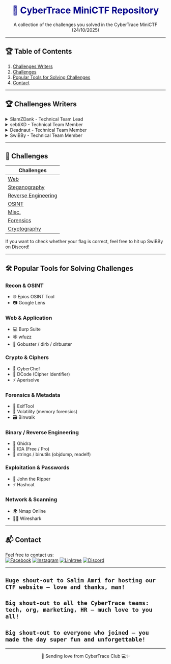 <h1 align="center" style="color: darkblue;">🎯 CyberTrace MiniCTF Repository</h1> 
<p align="center"> A collection of the challenges you solved in the CyberTrace MiniCTF (24/10/2025) </p>

---

## 🏆 Table of Contents
1. [Challenges Writers](#-challenges-writers)
2. [Challenges](#-challenges)
3. [Popular Tools for Solving Challenges](#-popular-tools-for-solving-challenges)
4. [Contact](#-contact)

---

## 🏆 Challenges Writers

<details>
  <summary>SlamZDank - Technical Team Lead</summary>
  GitHub: <a href="https://github.com/SlamZDank">SlamZDank</a><br>
  Discord: slamzdank
</details>

<details>
  <summary>sebtiXD - Technical Team Member</summary>
  GitHub: <a href="https://github.com/sebtiXD">sebtiXD</a><br>
  Discord: sebtixd6969
</details>

<details>
  <summary>Deadnaut - Technical Team Member</summary>
  GitHub: <a href="https://github.com/Deadnaut0">Deadnaut0</a><br>
  Discord: .deadnaut
</details>

<details>
  <summary>SwiBBy - Technical Team Member</summary>
  GitHub: <a href="https://github.com/Sw1BBy">SwiBBy</a><br>
  Discord: swibby.9.11
</details>


---

## 🧩 Challenges

| Challenges |
|-----------|
|[Web](./Challenges/Web) |
|[Steganography](./Challenges/Stegano)  | 
|[Reverse Engineering](./Challenges/Reverse_Engineering) |
|[OSINT](./Challenges/OSINT)|
|[Misc.](./Challenges/Misc)|
|[Forensics](./Challenges/Forensics)|
|[Cryptography](./Challenges/Crypto)|

<p>If you want to check whether your flag is correct, feel free to hit up SwiBBy on Discord!</p>

---

## 🛠 Popular Tools for Solving Challenges
### Recon & OSINT
- 🌐 Epios OSINT Tool
- 📷 Google Lens

### Web & Application
- 💻 Burp Suite
- 🕸️ wfuzz
- 📂 Gobuster / dirb / dirbuster

### Crypto & Ciphers
- 🔐 CyberChef
- 🧩 DCode (Cipher Identifier)
- ⚡ Aperisolve

### Forensics & Metadata
- 📝 ExifTool
- 🧾 Volatility (memory forensics)
- 🗃️ Binwalk

### Binary / Reverse Engineering
- 🧪 Ghidra
- 🧠 IDA (Free / Pro)
- 🧰 strings / binutils (objdump, readelf)

### Exploitation & Passwords
- 🔐 John the Ripper
- ⚡ Hashcat

### Network & Scanning
- 🌍 Nmap Online
- 🕵️‍♂️ Wireshark

---

## 📬 Contact
Feel free to contact us:  
[![Facebook](https://img.shields.io/badge/Facebook-1877F2?style=for-the-badge&logo=facebook&logoColor=white)](https://www.facebook.com/CyberTraceClub)
[![Instagram](https://img.shields.io/badge/Instagram-E4405F?style=for-the-badge&logo=instagram&logoColor=white)](https://www.instagram.com/cyber_trace_issatso)
[![Linktree](https://img.shields.io/badge/Linktree-06C755?style=for-the-badge&logo=linktree&logoColor=white)](https://linktr.ee/CyberTracelinks)
[![Discord](https://img.shields.io/badge/Discord-5865F2?style=for-the-badge&logo=discord&logoColor=white)](https://discord.gg/rAXn5bzjPr)

---

<h2><code>Huge shout-out to Salim Amri for hosting our CTF website — love and thanks, man!</code></h2>

<h2><code>Big shout-out to all the CyberTrace teams: tech, org, marketing, HR — much love to you all!</code></h2>

<h2><code>Big shout-out to everyone who joined — you made the day super fun and unforgettable!</code></h2>

---

<p align="center">💖 Sending love from CyberTrace Club 💻✨</p>
